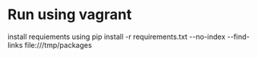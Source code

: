 # Run using vagrant
install requiements using  pip install -r requirements.txt --no-index --find-links file:///tmp/packages
